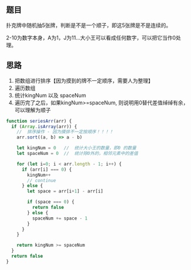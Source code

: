 ## 题目

扑克牌中随机抽5张牌，判断是不是一个顺子，即这5张牌是不是连续的。

2-10为数字本身，A为1，J为11...大小王可以看成任何数字，可以把它当作0处理。

## 思路

1. 把数组进行排序【因为摸到的牌不一定顺序，需要人为整理】
2. 遍历数组
3. 统计kingNum 以及 spaceNum
4. 遍历完了之后，如果kingNum>=spaceNum, 则说明用0替代差值绰绰有余，可以理解为顺子

```js
function seriesArr(arr) {
  if (Array.isArray(arr)) {
    //  排序操作 - 因为摸排不一定按顺序！！！！
    arr.sort((a, b) => a - b)

    let kingNum = 0   //  统计大小王的数量，即0 的数量
    let spaceNum = 0  //  统计除0外的，相邻元素中的差值

    for (let i=0; i < arr.length - 1; i++) {
      if (arr[i] === 0) {
        kingNum++
        // continue
      } else {
        let space = arr[i+1] - arr[i]

        if (space === 0) {
          return false
        } else {
          spaceNum += space - 1
        }
      }
    }

    return kingNum >= spaceNum
  }
  return false
}

```